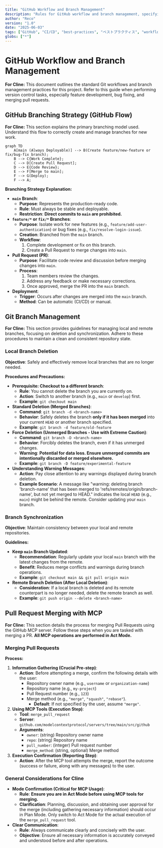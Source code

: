 ```yaml
---
title: "GitHub Workflow and Branch Management"
description: "Rules for GitHub workflow and branch management, specifying tool execution paths in GitHub Actions workflows and ensuring consistent execution in CI/CD environments!"
author: "Reco"
version: "1.0"
date: "2025-06-03"
tags: ["GitHub", "CI/CD", "best-practices", "ベストプラクティス", "workflow", "ワークフロー", "branch-management", "ブランチ管理"]
globs: ["*"]
---
```


# GitHub Workflow and Branch Management

**For Cline:** This document outlines the standard Git workflows and branch management practices for this project. Refer to this guide when performing version control tasks, especially feature development, bug fixing, and merging pull requests.

## GitHub Branching Strategy (GitHub Flow)

**For Cline:** This section explains the primary branching model used. Understand this flow to correctly create and manage branches for new work.

```mermaid
graph TD
    A[main (Always Deployable)] --> B(Create feature/new-feature or fix/bug-fix branch);
    B --> C{Work Complete};
    C --> D[Create Pull Request];
    D --> E{Code Review};
    E --> F[Merge to main];
    F --> G(Deploy);
    F --> A;
```

**Branching Strategy Explanation:**

*   **`main` Branch**:
    *   **Purpose**: Represents the production-ready code.
    *   **Rule**: Must always be stable and deployable.
    *   **Restriction**: **Direct commits to `main` are prohibited.**
*   **`feature/*` or `fix/*` Branches**:
    *   **Purpose**: Isolate work for new features (e.g., `feature/add-user-authentication`) or bug fixes (e.g., `fix/resolve-login-issue`).
    *   **Creation**: Branched from the `main` branch.
    *   **Workflow**:
        1.  Complete development or fix on this branch.
        2.  Create a Pull Request to merge changes into `main`.
*   **Pull Request (PR)**:
    *   **Purpose**: Facilitate code review and discussion before merging changes into `main`.
    *   **Process**:
        1.  Team members review the changes.
        2.  Address any feedback or make necessary corrections.
        3.  Once approved, merge the PR into the `main` branch.
*   **Deployment**:
    *   **Trigger**: Occurs after changes are merged into the `main` branch.
    *   **Method**: Can be automatic (CI/CD) or manual.

## Git Branch Management

**For Cline:** This section provides guidelines for managing local and remote branches, focusing on deletion and synchronization. Adhere to these procedures to maintain a clean and consistent repository state.

### Local Branch Deletion

**Objective**: Safely and effectively remove local branches that are no longer needed.

**Procedures and Precautions:**

*   **Prerequisite: Checkout to a different branch**:
    *   **Rule**: You cannot delete the branch you are currently on.
    *   **Action**: Switch to another branch (e.g., `main` or `develop`) first.
    *   **Example**: `git checkout main`
*   **Standard Deletion (Merged Branches)**:
    *   **Command**: `git branch -d <branch-name>`
    *   **Behavior**: Safely deletes the branch **only if it has been merged** into your current `HEAD` or another branch specified.
    *   **Example**: `git branch -d feature/old-feature`
*   **Force Deletion (Unmerged Branches - Use with Extreme Caution)**:
    *   **Command**: `git branch -D <branch-name>`
    *   **Behavior**: Forcibly deletes the branch, even if it has unmerged changes.
    *   **Warning**: **Potential for data loss. Ensure unmerged commits are intentionally discarded or merged elsewhere.**
    *   **Example**: `git branch -D feature/experimental-feature`
*   **Understanding Warning Messages**:
    *   **Action**: Pay close attention to any warnings displayed during branch deletion.
    *   **Example Scenario**: A message like "warning: deleting branch 'branch-name' that has been merged to 'refs/remotes/origin/branch-name', but not yet merged to HEAD." indicates the local `HEAD` (e.g., `main`) might be behind the remote. Consider updating your `main` branch.

### Branch Synchronization

**Objective**: Maintain consistency between your local and remote repositories.

**Guidelines:**

*   **Keep `main` Branch Updated**:
    *   **Recommendation**: Regularly update your local `main` branch with the latest changes from the remote.
    *   **Benefit**: Reduces merge conflicts and warnings during branch operations.
    *   **Example**: `git checkout main && git pull origin main`
*   **Remote Branch Deletion (After Local Deletion)**:
    *   **Consideration**: If a local branch is deleted and its remote counterpart is no longer needed, delete the remote branch as well.
    *   **Example**: `git push origin --delete <branch-name>`

## Pull Request Merging with MCP

**For Cline:** This section details the process for merging Pull Requests using the GitHub MCP server. Follow these steps when you are tasked with merging a PR. **All MCP operations are performed in Act Mode.**

### Merging Pull Requests

**Process:**

1.  **Information Gathering (Crucial Pre-step)**:
    *   **Action**: Before attempting a merge, confirm the following details with the user:
        *   Repository owner name (e.g., `username` or `organization-name`)
        *   Repository name (e.g., `my-project`)
        *   Pull Request number (e.g., `123`)
        *   Merge method (e.g., `"merge"`, `"squash"`, `"rebase"`).
            *   **Default**: If not specified by the user, assume `"merge"`.
2.  **Using MCP Tools (Execution Step)**:
    *   **Tool**: `merge_pull_request`
    *   **Server**: `github.com/modelcontextprotocol/servers/tree/main/src/github`
    *   **Arguments**:
        *   `owner`: (string) Repository owner name
        *   `repo`: (string) Repository name
        *   `pull_number`: (integer) Pull request number
        *   `merge_method`: (string, optional) Merge method
3.  **Execution Confirmation (Reporting Step)**:
    *   **Action**: After the MCP tool attempts the merge, report the outcome (success or failure, along with any messages) to the user.

### General Considerations for Cline

*   **Mode Confirmation (Critical for MCP Usage)**:
    *   **Rule**: **Ensure you are in Act Mode before using MCP tools for merging.**
    *   **Clarification**: Planning, discussion, and obtaining user approval for the merge (including gathering necessary information) should occur in Plan Mode. Only switch to Act Mode for the actual execution of the `merge_pull_request` tool.
*   **Clear Communication**:
    *   **Rule**: Always communicate clearly and concisely with the user.
    *   **Objective**: Ensure all necessary information is accurately conveyed and understood before and after operations.